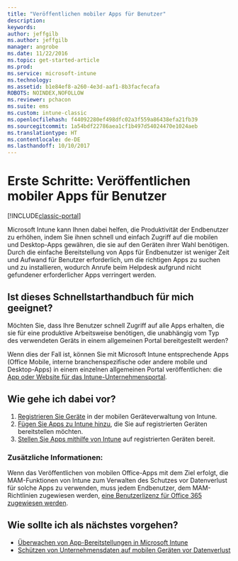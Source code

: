 ```yaml
---
title: "Veröffentlichen mobiler Apps für Benutzer"
description: 
keywords: 
author: jeffgilb
ms.author: jeffgilb
manager: angrobe
ms.date: 11/22/2016
ms.topic: get-started-article
ms.prod: 
ms.service: microsoft-intune
ms.technology: 
ms.assetid: b1e84ef8-a260-4e3d-aaf1-8b3facfecafa
ROBOTS: NOINDEX,NOFOLLOW
ms.reviewer: pchacon
ms.suite: ems
ms.custom: intune-classic
ms.openlocfilehash: f44092280ef498dfc02a3f559a86438efa21fb39
ms.sourcegitcommit: 1a54bdf22786aea1cf1b497d54024470e1024aeb
ms.translationtype: HT
ms.contentlocale: de-DE
ms.lasthandoff: 10/10/2017
---
```

# <a name="quick-start-guide-publish-mobile-apps-to-your-users"></a>Erste Schritte: Veröffentlichen mobiler Apps für Benutzer

[!INCLUDE[classic-portal](../includes/classic-portal.md)]

Microsoft Intune kann Ihnen dabei helfen, die Produktivität der Endbenutzer zu erhöhen, indem Sie ihnen schnell und einfach Zugriff auf die mobilen und Desktop-Apps gewähren, die sie auf den Geräten ihrer Wahl benötigen. Durch die einfache Bereitstellung von Apps für Endbenutzer ist weniger Zeit und Aufwand für Benutzer erforderlich, um die richtigen Apps zu suchen und zu installieren, wodurch Anrufe beim Helpdesk aufgrund nicht gefundener erforderlicher Apps verringert werden.   

## <a name="is-this-quick-start-guide-right-for-me"></a>Ist dieses Schnellstarthandbuch für mich geeignet?
Möchten Sie, dass Ihre Benutzer schnell Zugriff auf alle Apps erhalten, die sie für eine produktive Arbeitsweise benötigen, die unabhängig vom Typ des verwendeten Geräts in einem allgemeinen Portal bereitgestellt werden?

Wenn dies der Fall ist, können Sie mit Microsoft Intune entsprechende Apps (Office Mobile, interne branchenspezifische oder andere mobile und Desktop-Apps) in einem einzelnen allgemeinen Portal veröffentlichen: die [App oder Website für das Intune-Unternehmensportal](/intune-user-help/company-portal-frequently-asked-questions).

## <a name="how-do-i-do-it"></a>Wie gehe ich dabei vor?
1.  [Registrieren Sie Geräte](/intune-classic/deploy-use/enroll-devices-in-microsoft-intune) in der mobilen Geräteverwaltung von Intune.
2.  [Fügen Sie Apps zu Intune hinzu](/intune-classic/deploy-use/add-apps-for-mobile-devices-in-microsoft-intune), die Sie auf registrierten Geräten bereitstellen möchten.
3.  [Stellen Sie Apps mithilfe von Intune](/intune-classic/deploy-use/deploy-apps) auf registrierten Geräten bereit.

### <a name="additional-information"></a>Zusätzliche Informationen:
Wenn das Veröffentlichen von mobilen Office-Apps mit dem Ziel erfolgt, die MAM-Funktionen von Intune zum Verwalten des Schutzes vor Datenverlust für solche Apps zu verwenden, muss jedem Endbenutzer, dem MAM-Richtlinien zugewiesen werden, [eine Benutzerlizenz für Office 365 zugewiesen werden](https://support.office.com/article/Assign-or-remove-licenses-for-Office-365-for-business-997596b5-4173-4627-b915-36abac6786dc).

## <a name="what-should-i-do-next"></a>Wie sollte ich als nächstes vorgehen?
- [Überwachen von App-Bereitstellungen in Microsoft Intune](/intune-classic/deploy-use/monitor-apps-in-microsoft-intune)
- [Schützen von Unternehmensdaten auf mobilen Geräten vor Datenverlust](/intune-classic/deploy-use/protect-app-data-using-mobile-app-management-policies-with-microsoft-intune)
